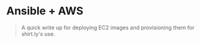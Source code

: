 

# Ansible + AWS

> A quick write up for deploying EC2 images and provisioning them for shirt.ly's use.


